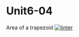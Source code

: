 # Unit6-04
Area of a trapezoid
[![linter](https://github.com/Emily-Jette/Unit6-04>/workflows/linter/badge.svg)](https://github.com/marketplace/actions/super-linter)
